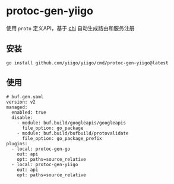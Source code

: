 # protoc-gen-yiigo

使用 `proto` 定义API，基于 [chi](https://github.com/go-chi/chi) 自动生成路由和服务注册

## 安装

```shell
go install github.com/yiigo/yiigo/cmd/protoc-gen-yiigo@latest
```

## 使用

```shell
# buf.gen.yaml
version: v2
managed:
  enabled: true
  disable:
    - module: buf.build/googleapis/googleapis
      file_option: go_package
    - module: buf.build/bufbuild/protovalidate
      file_option: go_package_prefix
plugins:
  - local: protoc-gen-go
    out: api
    opt: paths=source_relative
  - local: protoc-gen-yiigo
    out: api
    opt: paths=source_relative
```
